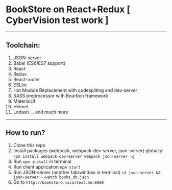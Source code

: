 # BookStore on React+Redux [ CyberVision test work ]

***
## Toolchain:
1. JSON-server
2. Babel (ES6/ES7 support)
3. React
4. Redux
5. React-router
6. ESLint
7. Hot Module Replacement with codespliting and dev-server
8. SASS preprocessor with Bourbon framework
9. MaterialUI
10. Helmet
11. Lodash
... and much more

***
## How to run?
1. Clone this repo
2. Install packages (webpack, webpack-dev-server, json-server) globally: `npm install webpack-dev-server webpack json-server -g`
2. Run `npm install` in terminal
4. Run client application `npm start`
3. Run JSON-server (another tab/window in terminal) `cd json-server && json-server --watch books_db.json`
4. Go to `http://bookstore.localtest.me:8080`